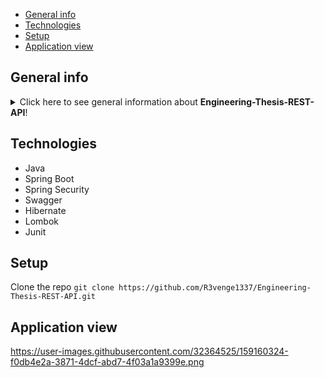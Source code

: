 * [General info](#general-info)
* [Technologies](#technologies)
* [Setup](#setup)
* [Application view](#application-view)

## General info
<details>
<summary>Click here to see general information about <b>Engineering-Thesis-REST-API</b>!</summary>
Engineering-Thesis-REST-API will be sharing a data to my  Engineering Thesis android application on theme Learning children foreign  languages via inner simple games
</details>

## Technologies
<ul>
<li>Java</li>
<li>Spring Boot</li>
<li>Spring Security</li>
<li>Swagger</li>
<li>Hibernate</li>
<li>Lombok</li>
<li>Junit</li>
</ul>

## Setup
Clone the repo
```git clone https://github.com/R3venge1337/Engineering-Thesis-REST-API.git```

## Application view
https://user-images.githubusercontent.com/32364525/159160324-f0db4e2a-3871-4dcf-abd7-4f03a1a9399e.png
